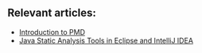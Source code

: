 ## Relevant articles:

- [Introduction to PMD](https://www.baeldung.com/pmd)
- [Java Static Analysis Tools in Eclipse and IntelliJ IDEA](https://www.baeldung.com/java-static-analysis-tools)
